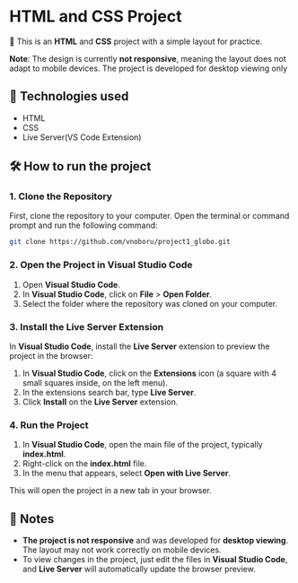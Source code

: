 # HTML and CSS Project

📌 This is an **HTML** and **CSS** project with a simple layout for practice.

**Note**: The design is currently **not responsive**, meaning the layout does not adapt to mobile devices. The project is developed for desktop viewing only


## 🚀 Technologies used
- HTML
- CSS
- Live Server(VS Code Extension)

## 🛠 How to run the project

### 1. Clone the Repository
First, clone the repository to your computer. Open the terminal or command prompt and run the following command:

```bash
git clone https://github.com/vnoboru/project1_globo.git
```

### 2. Open the Project in Visual Studio Code
1. Open **Visual Studio Code**.
2. In **Visual Studio Code**, click on **File** > **Open Folder**.
3. Select the folder where the repository was cloned on your computer.

### 3. Install the Live Server Extension
In **Visual Studio Code**, install the **Live Server** extension to preview the project in the browser:

1. In **Visual Studio Code**, click on the **Extensions** icon (a square with 4 small squares inside, on the left menu).
2. In the extensions search bar, type **Live Server**.
3. Click **Install** on the **Live Server** extension.

### 4. Run the Project
1. In **Visual Studio Code**, open the main file of the project, typically **index.html**.
2. Right-click on the **index.html** file.
3. In the menu that appears, select **Open with Live Server**.
   
This will open the project in a new tab in your browser.

## 📝 Notes
- **The project is not responsive** and was developed for **desktop viewing**. The layout may not work correctly on mobile devices.
- To view changes in the project, just edit the files in **Visual Studio Code**, and **Live Server** will automatically update the browser preview.